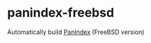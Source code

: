 # panindex-freebsd

Automatically build [PanIndex](https://github.com/px-org/PanIndex) (FreeBSD version)
